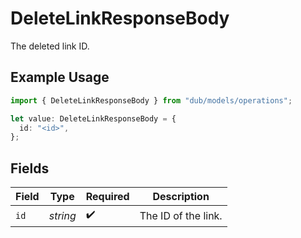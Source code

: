 # DeleteLinkResponseBody

The deleted link ID.

## Example Usage

```typescript
import { DeleteLinkResponseBody } from "dub/models/operations";

let value: DeleteLinkResponseBody = {
  id: "<id>",
};
```

## Fields

| Field               | Type                | Required            | Description         |
| ------------------- | ------------------- | ------------------- | ------------------- |
| `id`                | *string*            | :heavy_check_mark:  | The ID of the link. |